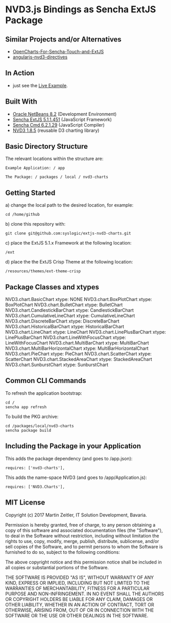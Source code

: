 # NVD3.js Bindings as Sencha ExtJS Package

## Similar Projects and/or Alternatives
* [OpenCharts-For-Sencha-Touch-and-ExtJS](https://github.com/woodenconsulting/OpenCharts-For-Sencha-Touch-and-ExtJS)
* [angularjs-nvd3-directives](https://github.com/angularjs-nvd3-directives/angularjs-nvd3-directives)


## In Action
* just see the [Live Example](http://nvd3.randomized.eu).

## Built With
* [Oracle NetBeans 8.2](http://www.oracle.com/technetwork/developer-tools/netbeans/index.html) (Development Environment)
* [Sencha ExtJS 5.1.1.451](https://docs.sencha.com/extjs/5.1.1/index.html) (JavaScript Framework)
* [Sencha Cmd 6.2.1.29](https://docs.sencha.com/cmd/index.html) (JavaScript Compiler)
* [NVD3 1.8.5](https://github.com/novus/nvd3) (reusable D3 charting library)

## Basic Directory Structure

The relevant locations within the structure are:

    Example Application: / app

    The Package: / packages / local / nvd3-charts

## Getting Started

a) change the local path to the desired location, for example:
    
    cd /home/github

b) clone this repository with:

    git clone git@github.com:syslogic/extjs-nvd3-charts.git

c) place the ExtJS 5.1.x Framework at the following location:

    /ext

d) place the the ExtJS Crisp Theme at the following location:

    /resources/themes/ext-theme-crisp

## Package Classes and xtypes

NVD3.chart.BasicChart              xtype: NONE
NVD3.chart.BoxPlotChart            xtype: BoxPlotChart
NVD3.chart.BulletChart             xtype: BulletChart
NVD3.chart.CandlestickBarChart     xtype: CandlestickBarChart
NVD3.chart.CumulativeLineChart     xtype: CumulativeLineChart
NVD3.chart.DiscreteBarChart        xtype: DiscreteBarChart
NVD3.chart.HistoricalBarChart      xtype: HistoricalBarChart
NVD3.chart.LineChart               xtype: LineChart
NVD3.chart.LinePlusBarChart        xtype: LinePlusBarChart
NVD3.chart.LineWithFocusChart      xtype: LineWithFocusChart
NVD3.chart.MultiBarChart           xtype: MultiBarChart
NVD3.chart.MultiBarHorizontalChart xtype: MultiBarHorizontalChart
NVD3.chart.PieChart                xtype: PieChart
NVD3.chart.ScatterChart            xtype: ScatterChart
NVD3.chart.StackedAreaChart        xtype: StackedAreaChart
NVD3.chart.SunburstChart           xtype: SunburstChart

## Common CLI Commands

To refresh the application bootstrap:

    cd /
    sencha app refresh

To build the PKG archive:

    cd /packages/local/nvd3-charts
    sencha package build

## Including the Package in your Application

This adds the package dependency (and goes to /app.json):

    requires: ['nvd3-charts'],

This adds the name-space NVD3 (and goes to /app/Application.js):

    requires: ['NVD3.Charts'],

## MIT License

Copyright (c) 2017 Martin Zeitler, IT Solution Development, Bavaria.

Permission is hereby granted, free of charge, to any person obtaining a copy
of this software and associated documentation files (the "Software"), to deal
in the Software without restriction, including without limitation the rights
to use, copy, modify, merge, publish, distribute, sublicense, and/or sell
copies of the Software, and to permit persons to whom the Software is
furnished to do so, subject to the following conditions:

The above copyright notice and this permission notice shall be included in all
copies or substantial portions of the Software.

THE SOFTWARE IS PROVIDED "AS IS", WITHOUT WARRANTY OF ANY KIND, EXPRESS OR
IMPLIED, INCLUDING BUT NOT LIMITED TO THE WARRANTIES OF MERCHANTABILITY,
FITNESS FOR A PARTICULAR PURPOSE AND NON-INFRINGEMENT. IN NO EVENT SHALL THE
AUTHORS OR COPYRIGHT HOLDERS BE LIABLE FOR ANY CLAIM, DAMAGES OR OTHER
LIABILITY, WHETHER IN AN ACTION OF CONTRACT, TORT OR OTHERWISE, ARISING FROM,
OUT OF OR IN CONNECTION WITH THE SOFTWARE OR THE USE OR OTHER DEALINGS IN THE
SOFTWARE.

